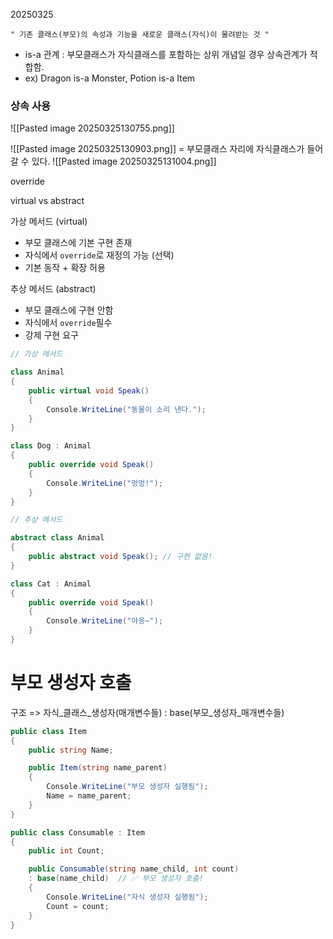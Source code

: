 20250325

```
" 기존 클래스(부모)의 속성과 기능을 새로운 클래스(자식)이 물려받는 것 "
```
* is-a 관계 : 부모클래스가 자식클래스를 포함하는 상위 개념일 경우 상속관계가 적합함.
* ex) Dragon is-a Monster, Potion is-a Item

### 상속 사용



![[Pasted image 20250325130755.png]]


![[Pasted image 20250325130903.png]]
= 부모클래스 자리에 자식클래스가 들어갈 수 있다.
![[Pasted image 20250325131004.png]]




override

virtual vs abstract

가상 메서드 (virtual)
* 부모 클래스에 기본 구현 존재
* 자식에서 `override`로 재정의 가능 (선택)
* 기본 동작 + 확장 허용

추상 메서드 (abstract)
* 부모 클래스에 구현 안함
* 자식에서 `override`필수
* 강제 구현 요구


```csharp
// 가상 메서드

class Animal
{
    public virtual void Speak()
    {
        Console.WriteLine("동물이 소리 낸다.");
    }
}

class Dog : Animal
{
    public override void Speak()
    {
        Console.WriteLine("멍멍!");
    }
}
```

```csharp
// 추상 메서드

abstract class Animal
{
    public abstract void Speak(); // 구현 없음!
}

class Cat : Animal
{
    public override void Speak()
    {
        Console.WriteLine("야옹~");
    }
}
```


# 부모 생성자 호출
구조 => 자식_클래스_생성자(매개변수들)  : base(부모_생성자_매개변수들)

```csharp
public class Item
{
    public string Name;

    public Item(string name_parent)
    {
        Console.WriteLine("부모 생성자 실행됨");
        Name = name_parent;
    }
}

public class Consumable : Item
{
    public int Count;

    public Consumable(string name_child, int count) 
    : base(name_child)  // ✅ 부모 생성자 호출!
    {
        Console.WriteLine("자식 생성자 실행됨");
        Count = count;
    }
}
```